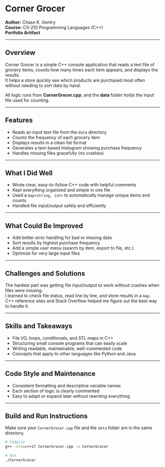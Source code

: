 # Corner Grocer  
**Author:** Chase K. Gentry  
**Course:** CS-210 Programming Languages (C++)  
**Portfolio Artifact**

---

##  Overview
Corner Grocer is a simple C++ console application that reads a text file of grocery items, counts how many times each item appears, and displays the results.  
It helps a store quickly see which products are purchased most often without needing to sort data by hand.

All logic runs from **CornerGrocer.cpp**, and the **data** folder holds the input file used for counting.

---

##  Features
- Reads an input text file from the `data` directory  
- Counts the frequency of each grocery item  
- Displays results in a clean list format  
- Generates a text-based histogram showing purchase frequency  
- Handles missing files gracefully (no crashes)

---

##  What I Did Well
- Wrote clear, easy-to-follow C++ code with helpful comments  
- Kept everything organized and simple in one file  
- Used a `map<string, int>` to automatically manage unique items and counts  
- Handled file input/output safely and efficiently

---

##  What Could Be Improved
- Add better error handling for bad or missing data  
- Sort results by highest purchase frequency  
- Add a simple user menu (search by item, export to file, etc.)  
- Optimize for very large input files

---

##  Challenges and Solutions
The hardest part was getting file input/output to work without crashes when files were missing.  
I learned to check file status, read line by line, and store results in a `map`.  
C++ reference sites and Stack Overflow helped me figure out the best way to handle it.

---

##  Skills and Takeaways
- File I/O, loops, conditionals, and STL maps in C++  
- Structuring small console programs that can easily scale  
- Writing readable, maintainable, well-commented code  
- Concepts that apply to other languages like Python and Java

---

##  Code Style and Maintenance
- Consistent formatting and descriptive variable names  
- Each section of logic is clearly commented  
- Easy to adapt or expand later without rewriting everything

---

##  Build and Run Instructions
Make sure your `CornerGrocer.cpp` file and the `data` folder are in the same directory.

```bash
# Compile
g++ -std=c++17 CornerGrocer.cpp -o CornerGrocer

# Run
./CornerGrocer
